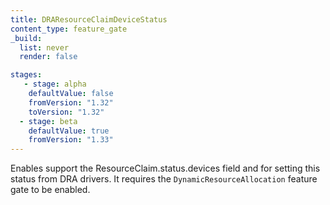 ```yaml
---
title: DRAResourceClaimDeviceStatus
content_type: feature_gate
_build:
  list: never
  render: false

stages:
   - stage: alpha 
    defaultValue: false
    fromVersion: "1.32"
    toVersion: "1.32"
  - stage: beta 
    defaultValue: true
    fromVersion: "1.33"
---
```

Enables support the ResourceClaim.status.devices field and for setting this 
status from DRA drivers. It requires the `DynamicResourceAllocation` feature
gate to be enabled.